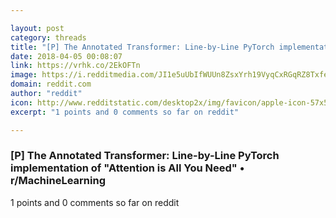 ```yaml
---

layout: post
category: threads
title: "[P] The Annotated Transformer: Line-by-Line PyTorch implementation of \"Attention is All You Need\""
date: 2018-04-05 00:08:07
link: https://vrhk.co/2EkOFTn
image: https://i.redditmedia.com/JI1e5uUbIfWUUn8ZsxYrh19VyqCxRGqRZ8TxfeAP02Q.jpg?w=320&s=e1baa4b05b385992fd6b027a809a1565
domain: reddit.com
author: "reddit"
icon: http://www.redditstatic.com/desktop2x/img/favicon/apple-icon-57x57.png
excerpt: "1 points and 0 comments so far on reddit"

---
```


### [P] The Annotated Transformer: Line-by-Line PyTorch implementation of "Attention is All You Need" • r/MachineLearning

1 points and 0 comments so far on reddit